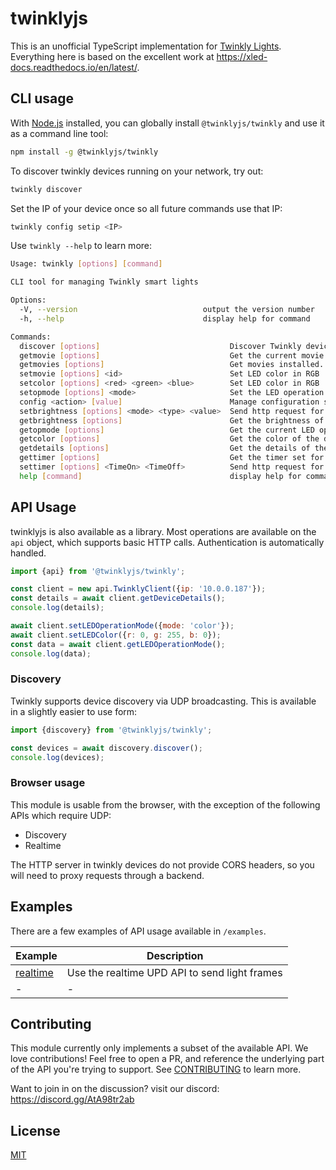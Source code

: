 # twinklyjs

This is an unofficial TypeScript implementation for [Twinkly Lights](https://twinkly.com/).  Everything here is based on the excellent work at <https://xled-docs.readthedocs.io/en/latest/>.  

## CLI usage

With [Node.js](https://nodejs.org/en) installed, you can globally install `@twinklyjs/twinkly` and use it as a command line tool:

```sh
npm install -g @twinklyjs/twinkly
```

To discover twinkly devices running on your network, try out:

```sh
twinkly discover
```

Set the IP of your device once so all future commands use that IP:

```sh
twinkly config setip <IP>
```

Use `twinkly --help` to learn more:

```sh
Usage: twinkly [options] [command]

CLI tool for managing Twinkly smart lights

Options:
  -V, --version                            output the version number
  -h, --help                               display help for command

Commands:
  discover [options]                             Discover Twinkly devices on the network.
  getmovie [options]                             Get the current movie
  getmovies [options]                            Get movies installed.
  setmovie [options] <id>                        Set LED color in RGB
  setcolor [options] <red> <green> <blue>        Set LED color in RGB
  setopmode [options] <mode>                     Set the LED operation mode
  config <action> [value]                        Manage configuration settings
  setbrightness [options] <mode> <type> <value>  Send http request for changing brightness.
  getbrightness [options]                        Get the brightness of the device.
  getopmode [options]                            Get the current LED operation mode of the device.
  getcolor [options]                             Get the color of the device.
  getdetails [options]                           Get the details of the device.
  gettimer [options]                             Get the timer set for the device.
  settimer [options] <TimeOn> <TimeOff>          Send http request for setting timer.
  help [command]                                 display help for command
```

## API Usage

twinklyjs is also available as a library. Most operations are available on the `api` object, which supports basic HTTP calls.  Authentication is automatically handled.

```js
import {api} from '@twinklyjs/twinkly';

const client = new api.TwinklyClient({ip: '10.0.0.187'});
const details = await client.getDeviceDetails();
console.log(details);

await client.setLEDOperationMode({mode: 'color'});
await client.setLEDColor({r: 0, g: 255, b: 0});
const data = await client.getLEDOperationMode();
console.log(data);
```

### Discovery

Twinkly supports device discovery via UDP broadcasting. This is available in a slightly easier to use form:

```js
import {discovery} from '@twinklyjs/twinkly';

const devices = await discovery.discover();
console.log(devices);
```

### Browser usage

This module is usable from the browser, with the exception of the following APIs which require UDP:

- Discovery
- Realtime

The HTTP server in twinkly devices do not provide CORS headers, so you will need to proxy requests through a backend.

## Examples

There are a few examples of API usage available in `/examples`.

| Example | Description |
|--|---|
| [realtime](./examples/realtime.js) | Use the realtime UPD API to send light frames |
|-|-|

## Contributing

This module currently only implements a subset of the available API.  We love contributions!  Feel free to open a PR, and reference the underlying part of the API you're trying to support.  See [CONTRIBUTING](CONTRIBUTING.md) to learn more.

Want to join in on the discussion?
visit our discord: <https://discord.gg/AtA98tr2ab>

## License

[MIT](LICENSE.md)
